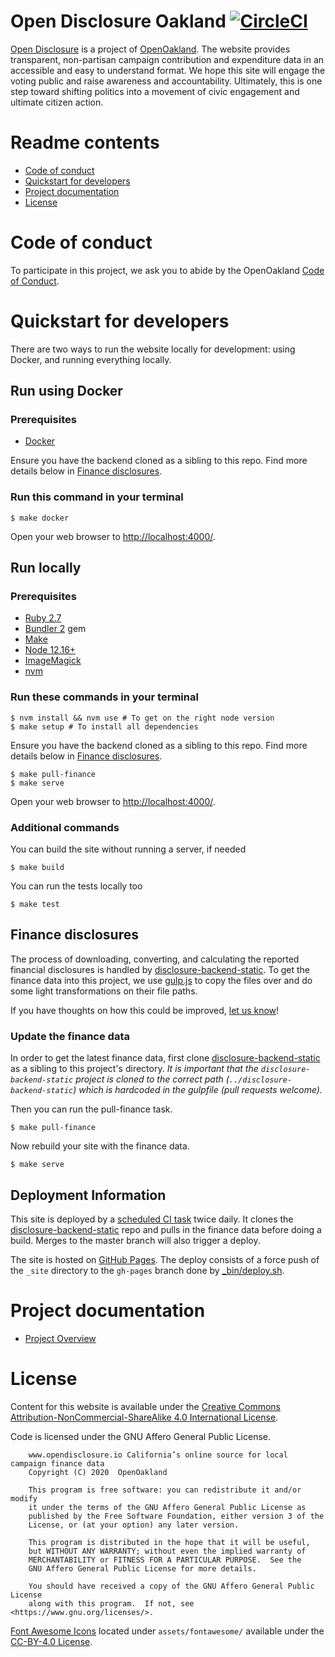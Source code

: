 Open Disclosure Oakland  [![CircleCI](https://circleci.com/gh/caciviclab/odca-jekyll.svg?style=svg)](https://circleci.com/gh/caciviclab/odca-jekyll)
===========================================================================

[Open Disclosure][opendisclosure-io] is a project of [OpenOakland](https://openoakland.org). 
The website provides transparent, non-partisan campaign contribution and expenditure data in an accessible and easy to understand format. We hope this site will engage the voting public and
raise awareness and accountability. Ultimately, this is one step toward shifting
politics into a movement of civic engagement and ultimate citizen action.


# Readme contents

- [Code of conduct](#code-of-conduct-and-values)
- [Quickstart for developers](#quickstart-for-developers)
- [Project documentation](#project-documentation)
- [License](#license)


# Code of conduct

To participate in this project, we ask you to abide by the OpenOakland [Code of Conduct](CODE_OF_CONDUCT.md).


# Quickstart for developers

There are two ways to run the website locally for development: using Docker, and running everything locally.

## Run using Docker

### Prerequisites

- [Docker](https://www.docker.com/products/docker-desktop)

Ensure you have the backend cloned as a sibling to this repo. Find more details below in [Finance disclosures](#finance-disclosures).

### Run this command in your terminal

    $ make docker

Open your web browser to [http://localhost:4000/](http://localhost:4000/).


## Run locally

### Prerequisites

- [Ruby 2.7](https://www.ruby-lang.org/)
- [Bundler 2](https://bundler.io/) gem
- [Make](https://www.gnu.org/software/make/)
- [Node 12.16+](https://nodejs.org/)
- [ImageMagick](https://www.imagemagick.org/)
- [nvm](https://github.com/nvm-sh/nvm#install--update-script)


### Run these commands in your terminal

    $ nvm install && nvm use # To get on the right node version
    $ make setup # To install all dependencies

Ensure you have the backend cloned as a sibling to this repo. Find more details below in [Finance disclosures](#finance-disclosures).

    $ make pull-finance
    $ make serve

Open your web browser to [http://localhost:4000/](http://localhost:4000/).


### Additional commands

You can build the site without running a server, if needed 
    
    $ make build

You can run the tests locally too

    $ make test


## Finance disclosures

The process of downloading, converting, and calculating the reported financial
disclosures is handled by [disclosure-backend-static][backend-static].  To get
the finance data into this project, we use [gulp.js](https://gulpjs.com/) to
copy the files over and do some light transformations on their file paths.

If you have thoughts on how this could be improved, [let us
know](https://github.com/caciviclab/odca-jekyll/issues/5)!


### Update the finance data

In order to get the latest finance data, first clone
[disclosure-backend-static][backend-static] as a sibling to this project's
directory. _It is important that the `disclosure-backend-static` project is
cloned to the correct path (`../disclosure-backend-static`) which is hardcoded
in the gulpfile (pull requests welcome)._

Then you can run the pull-finance task.

    $ make pull-finance

Now rebuild your site with the finance data.

    $ make serve


## Deployment Information

This site is deployed by a [scheduled CI task](https://circleci.com/gh/caciviclab/workflows/odca-jekyll) twice daily. It clones the [disclosure-backend-static][backend-static] repo and pulls in the finance data before doing a build. Merges to the master branch will also trigger a deploy.

The site is hosted on [GitHub Pages](https://pages.github.com/). The deploy
consists of a force push of the `_site` directory to the `gh-pages` branch done
by [_bin/deploy.sh](_bin/deploy.sh).


# Project documentation

- [Project Overview](https://docs.google.com/document/d/147WBdGqM_J9pA_fmUhuE0DOEKrIFy0GaT9m66oXTbG0/edit?usp=sharing)


# License

Content for this website is available under the [Creative Commons
Attribution-NonCommercial-ShareAlike 4.0 International
License](https://creativecommons.org/licenses/by-nc-sa/4.0/).

Code is licensed under the GNU Affero General Public License.

```
    www.opendisclosure.io California’s online source for local campaign finance data
    Copyright (C) 2020  OpenOakland

    This program is free software: you can redistribute it and/or modify
    it under the terms of the GNU Affero General Public License as
    published by the Free Software Foundation, either version 3 of the
    License, or (at your option) any later version.

    This program is distributed in the hope that it will be useful,
    but WITHOUT ANY WARRANTY; without even the implied warranty of
    MERCHANTABILITY or FITNESS FOR A PARTICULAR PURPOSE.  See the
    GNU Affero General Public License for more details.

    You should have received a copy of the GNU Affero General Public License
    along with this program.  If not, see <https://www.gnu.org/licenses/>.
```

[Font Awesome Icons](https://fontawesome.com/) located under `assets/fontawesome/` available under the
[CC-BY-4.0 License](https://creativecommons.org/licenses/by/4.0/).


[backend-static]: https://github.com/caciviclab/disclosure-backend-static
[opendisclosure-io]: https://www.opendisclosure.io/
